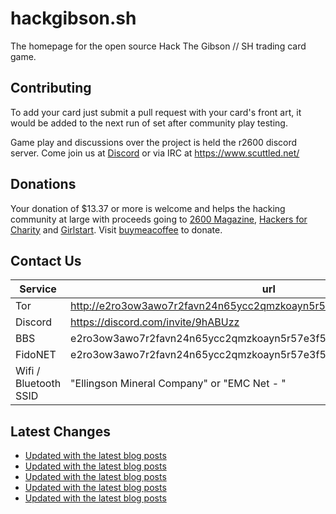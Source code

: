# hackgibson.sh
The homepage for the open source Hack The Gibson // SH trading card game.


## Contributing

To add your card just submit a pull request with your card's front art, it would be added to the next run of set after community play testing.

Game play and discussions over the project is held the r2600 discord server. Come join us at [Discord](https://discord.com/invite/9hABUzz) or via IRC at https://www.scuttled.net/


## Donations

Your donation of $13.37 or more is welcome and helps the hacking community at large with proceeds going to [2600 Magazine](https://2600.com/), [Hackers for Charity](https://hackersforcharity.org) and [Girlstart](https://girlstart.org).  Visit [buymeacoffee](https://www.buymeacoffee.com/hackgibson.sh) to donate.


## Contact Us

Service | url
-|-
Tor | http://e2ro3ow3awo7r2favn24n65ycc2qmzkoayn5r57e3f56nvjwdcgg32ad.onion
Discord | https://discord.com/invite/9hABUzz
BBS | e2ro3ow3awo7r2favn24n65ycc2qmzkoayn5r57e3f56nvjwdcgg32ad.onion:23
FidoNET | e2ro3ow3awo7r2favn24n65ycc2qmzkoayn5r57e3f56nvjwdcgg32ad.onion:24554
Wifi / Bluetooth SSID | "Ellingson Mineral Company" or "EMC Net - <fidonet address>"

## Latest Changes
<!-- BLOG-POST-LIST:START -->
- [Updated with the latest blog posts](https://github.com/DFW2600/hackgibson.sh/commit/0a0da575800038b197594ae2245d04ccef48be3e)
- [Updated with the latest blog posts](https://github.com/DFW2600/hackgibson.sh/commit/b36b7cd1b7b8446d762d9013e097d26c6dee3a41)
- [Updated with the latest blog posts](https://github.com/DFW2600/hackgibson.sh/commit/68a9ef16328e655f6935d7b5cb6aacc1bd3a83b9)
- [Updated with the latest blog posts](https://github.com/DFW2600/hackgibson.sh/commit/8e426b39c012638e14b4a3c437fc5d9f3abb74a3)
- [Updated with the latest blog posts](https://github.com/DFW2600/hackgibson.sh/commit/e4c5086a6216f93d48b1c5722e46ccdc10bf8e57)
<!-- BLOG-POST-LIST:END -->
